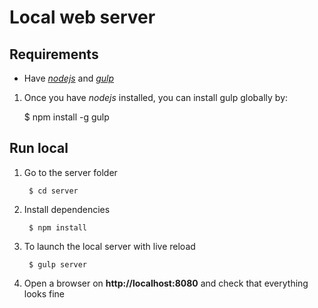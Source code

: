 Local web server
================

## Requirements
* Have [_nodejs_](https://nodejs.org/) and [_gulp_](https://github.com/gulpjs/gulp/blob/master/docs/getting-started.md)

1. Once you have _nodejs_ installed, you can install gulp globally by:

    $ npm install -g gulp

## Run local
1. Go to the server folder

        $ cd server

2. Install dependencies

        $ npm install

3. To launch the local server with live reload

        $ gulp server

4. Open a browser on **http://localhost:8080** and check that everything looks fine
